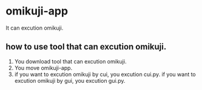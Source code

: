 # omikuji-app
It can excution omikuji.
## how to use tool that can excution omikuji.
1. You download tool that can excution omikuji.
2. You move omikuji-app.
3. if you want to excution omikuji by cui, you excution cui.py. if you want to excution omikuji by gui, you excution gui.py.
